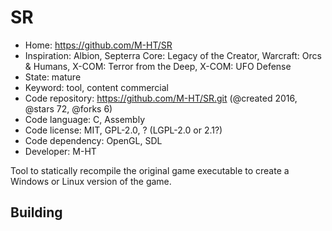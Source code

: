 # SR

- Home: https://github.com/M-HT/SR
- Inspiration: Albion, Septerra Core: Legacy of the Creator, Warcraft: Orcs & Humans, X-COM: Terror from the Deep, X-COM: UFO Defense
- State: mature
- Keyword: tool, content commercial
- Code repository: https://github.com/M-HT/SR.git (@created 2016, @stars 72, @forks 6)
- Code language: C, Assembly
- Code license: MIT, GPL-2.0, ? (LGPL-2.0 or 2.1?)
- Code dependency: OpenGL, SDL
- Developer: M-HT

Tool to statically recompile the original game executable to create a Windows or Linux version of the game.

## Building
